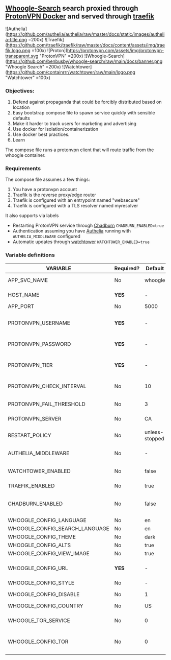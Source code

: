 
## [Whoogle-Search](https://github.com/benbusby/whoogle-search) search proxied through [ProtonVPN Docker](https://github.com/tprasadtp/protonvpn-docker) and served through [traefik](https://github.com/traefik/traefik)


![Authelia](https://github.com/authelia/authelia/raw/master/docs/static/images/authelia-title.png =200x) 
![Traefik](https://github.com/traefik/traefik/raw/master/docs/content/assets/img/traefik.logo.png =100x) ![Proton](https://protonvpn.com/assets/img/protonvpn-transparent.svg "ProtonVPN" =200x) ![Whoogle-Search](https://github.com/benbusby/whoogle-search/raw/main/docs/banner.png "Whoogle Search" =200x) ![Watchtower](https://github.com/containrrr/watchtower/raw/main/logo.png "Watchtower" =100x)



### Objectives:
1. Defend against propaganda that could be forcibly distributed based on location
1. Easy bootstrap compose file to spawn service quickly with sensible defaults
1. Make it harder to track users for marketing and advertising
1. Use docker for isolation/containerization
1. Use docker best practices.
1. Learn



The compose file runs a protonvpn client that will route traffic from the whoogle container.

### Requirements
The compose file assumes a few things:
1. You have a protonvpn account
1. Traefik is the reverse proxy/edge router
1. Traefik is configured with an entrypoint named "websecure"
1. Traefik is configured with a TLS resolver named myresolver


It also supports via labels
- Restarting ProtonVPN service through [Chadburn](https://github.com/PremoWeb/chadburn) `CHADBURN_ENABLED=true`
- Authentication assuming you have [Authelia](https://github.com/authelia/authelia) running with `AUTHELIA_MIDDLEWARE` configured
- Automatic updates through [watchtower](https://github.com/containrrr/watchtower) `WATCHTOWER_ENABLED=true`


### Variable definitions

| VARIABLE                       | Required? | Default        |                                                                               |
|--------------------------------|-----------|----------------|-------------------------------------------------------------------------------|
| APP_SVC_NAME                   | No        | whoogle        | sets the base name for the container                                          |
| HOST_NAME                      | **YES**   | -              | FQDN e.g example.com                                                          |
| APP_PORT                       | No        | 5000           |                                                                               |
|                                |           |                |                                                                               |
| PROTONVPN_USERNAME             | **YES**   | -              | Needed to establish connection to proton                                      |
| PROTONVPN_PASSWORD             | **YES**   | -              | Needed to establish connection to proton                                      |
| PROTONVPN_TIER                 | **YES**   | -              | Needed to establish connection to proton                                      |
| PROTONVPN_CHECK_INTERVAL       | No        | 10             | How often the connection to Proton will be tested                             |
| PROTONVPN_FAIL_THRESHOLD       | No        | 3              | How many times can it fail                                                    |
| PROTONVPN_SERVER               | No        | CA             | Pick your server. More [info](https://github.com/tprasadtp/protonvpn-docker)  |
|                                |           |                |                                                                               |
| RESTART_POLICY                 | No        | unless-stopped |                                                                               |
| AUTHELIA_MIDDLEWARE            | No        | -              | Your authelia middleware if applicable                                        |
| WATCHTOWER_ENABLED             | No        | false          | Enable watchtower updates                                                     |
| TRAEFIK_ENABLED                | No        | true           | Enable traefik routing                                                        |
| CHADBURN_ENABLED               | No        | false          | Enables periodically changing VPN servers                                     |
|                                |           |                |                                                                               |
| WHOOGLE_CONFIG_LANGUAGE        | No        | en             |                                                                               |
| WHOOGLE_CONFIG_SEARCH_LANGUAGE | No        | en             |                                                                               |
| WHOOGLE_CONFIG_THEME           | No        | dark           |                                                                               |
| WHOOGLE_CONFIG_ALTS            | No        | true           |                                                                               |
| WHOOGLE_CONFIG_VIEW_IMAGE      | No        | true           |                                                                               |
| WHOOGLE_CONFIG_URL             | **YES**   | -              | URL for your service e.g https://example.com                                  |
| WHOOGLE_CONFIG_STYLE           | No        | -              | css config                                                                    |
| WHOOGLE_CONFIG_DISABLE         | No        | 1              | Disable customization                                                         |
| WHOOGLE_CONFIG_COUNTRY         | No        | US             |                                                                               |
| WHOOGLE_TOR_SERVICE            | No        | 0              | TOR disabled (mostly because rate limiting)                                   |
| WHOOGLE_CONFIG_TOR             | No        | 0              | TOR disabled (mostly because rate limiting)                                   |
|                                |           |                |                                                                               |





